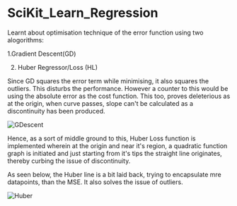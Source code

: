 # SciKit_Learn_Regression

Learnt about optimisation technique of the error function using two alogorithms:

1.Gradient Descent(GD)

2. Huber Regressor/Loss (HL)

Since GD squares the error term while minimising, it also squares the outliers. This disturbs the performance. However a counter 
to this would be using the absolute error as the cost function. This too, proves deleterious as at the origin, when curve passes, slope
can't be calculated as a discontinuity has been produced.

![GDescent](https://user-images.githubusercontent.com/55191934/74587444-47aa4600-5018-11ea-8e0c-f7284df43287.PNG)

Hence, as a sort of middle ground to this, Huber Loss function is implemented wherein at the origin and near it's region,
a quadratic function graph is initiated and just starting from it's tips the straight line originates, thereby curbing the issue of 
discontinuity.

As seen below, the Huber line is a bit laid back, trying to encapsulate mre datapoints, than the MSE.
It also solves the issue of outliers.


![Huber](https://user-images.githubusercontent.com/55191934/74587518-8e4c7000-5019-11ea-9cf0-57954a3e86f2.PNG)

